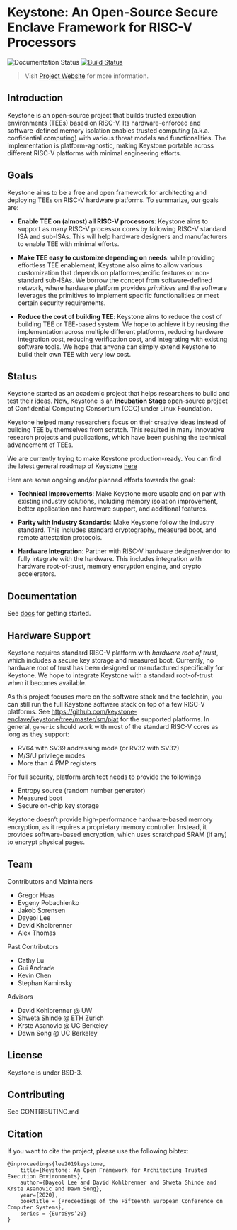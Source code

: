 # Keystone: An Open-Source Secure Enclave Framework for RISC-V Processors

![Documentation Status](https://readthedocs.org/projects/keystone-enclave/badge/)
[![Build Status](https://travis-ci.org/keystone-enclave/keystone.svg?branch=master)](https://travis-ci.org/keystone-enclave/keystone/)

> Visit [Project Website](https://keystone-enclave.org) for more information.

## Introduction

Keystone is an open-source project that builds trusted execution environments (TEEs) based on RISC-V. Its hardware-enforced and software-defined memory isolation enables trusted computing (a.k.a. confidential computing) with various threat models and functionalities. The implementation is platform-agnostic, making Keystone portable across different RISC-V platforms with minimal engineering efforts.


## Goals

Keystone aims to be a free and open framework for architecting and deploying TEEs on RISC-V hardware platforms. To summarize, our goals are:

* **Enable TEE on (almost) all RISC-V processors**: Keystone aims to support as many RISC-V processor cores by following RISC-V standard ISA and sub-ISAs. This will help hardware designers and manufacturers to enable TEE with minimal efforts.

* **Make TEE easy to customize depending on needs**: while providing effortless TEE enablement, Keystone also aims to allow various customization that depends on platform-specific features or non-standard sub-ISAs. We borrow the concept from software-defined network, where hardware platform provides *primitives* and the software leverages the primitives to implement specific functionalities or meet certain security requirements.

* **Reduce the cost of building TEE**: Keystone aims to reduce the cost of building TEE or TEE-based system. We hope to achieve it by reusing the implementation across multiple different platforms, reducing hardware integration cost, reducing verification cost, and integrating with existing software tools. We hope that anyone can simply extend Keystone to build their own TEE with very low cost.


## Status

Keystone started as an academic project that helps researchers to build and test their ideas. 
Now, Keystone is an **Incubation Stage** open-source project of Confidential Computing Consortium (CCC) under Linux Foundation. 

Keystone helped many researchers focus on their creative ideas instead of building TEE by themselves from scratch.
This resulted in many innovative research projects and publications, which have been pushing the technical advancement of TEEs.

We are currently trying to make Keystone production-ready. You can find the latest general roadmap of Keystone [here](https://docs.google.com/document/d/1E-982564GvOcWzdCqM7TXCJV_7uWy2F8NiwglWorjFA/edit#heading=h.xa3pe84ubay4)

Here are some ongoing and/or planned efforts towards the goal:

* **Technical Improvements**: Make Keystone more usable and on par with existing industry solutions, including memory isolation improvement, better application and hardware support, and additional features.

* **Parity with Industry Standards**: Make Keystone follow the industry standard. This includes standard cryptography, measured boot, and remote attestation protocols. 

* **Hardware Integration**: Partner with RISC-V hardware designer/vendor to fully integrate with the hardware. This includes integration with hardware root-of-trust, memory encryption engine, and crypto accelerators.

## Documentation

See [docs](http://docs.keystone-enclave.org) for getting started.

## Hardware Support

Keystone requires standard RISC-V platform with *hardware root of trust*, which includes a secure key storage and measured boot. Currently, no hardware root of trust has been designed or manufactured specifically for Keystone. We hope to integrate Keystone with a standard root-of-trust when it becomes available.

As this project focuses more on the software stack and the toolchain, you can still run the full Keystone software stack on top of a few RISC-V platforms. See https://github.com/keystone-enclave/keystone/tree/master/sm/plat for the supported platforms. In general, `generic` should work with most of the standard RISC-V cores as long as they support:

- RV64 with SV39 addressing mode (or RV32 with SV32)
- M/S/U privilege modes
- More than 4 PMP registers

For full security, platform architect needs to provide the followings

- Entropy source (random number generator)
- Measured boot
- Secure on-chip key storage

Keystone doesn’t provide high-performance hardware-based memory encryption, as it requires a proprietary memory controller. Instead, it provides software-based encryption, which uses scratchpad SRAM (if any) to encrypt physical pages.

## Team

Contributors and Maintainers

- Gregor Haas
- Evgeny Pobachienko
- Jakob Sorensen
- Dayeol Lee
- David Kholbrenner
- Alex Thomas

Past Contributors

- Cathy Lu
- Gui Andrade
- Kevin Chen
- Stephan Kaminsky

Advisors

- David Kohlbrenner @ UW
- Shweta Shinde @ ETH Zurich
- Krste Asanovic @ UC Berkeley
- Dawn Song @ UC Berkeley

## License

Keystone is under BSD-3.

## Contributing

See CONTRIBUTING.md

## Citation

If you want to cite the project, please use the following bibtex:

```
@inproceedings{lee2019keystone,
    title={Keystone: An Open Framework for Architecting Trusted Execution Environments},
    author={Dayeol Lee and David Kohlbrenner and Shweta Shinde and Krste Asanovic and Dawn Song},
    year={2020},
    booktitle = {Proceedings of the Fifteenth European Conference on Computer Systems},
    series = {EuroSys’20}
}
```
